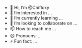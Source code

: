 - 👋 Hi, I’m @Chifloxy
- 👀 I’m interested in ...
- 🌱 I’m currently learning ...
- 💞️ I’m looking to collaborate on ...
- 📫 How to reach me ...
- 😄 Pronouns: ...
- ⚡ Fun fact: ...

<!---
Chifloxy/Chifloxy is a ✨ special ✨ repository because its `README.md` (this file) appears on your GitHub profile.
You can click the Preview link to take a look at your changes.
--->
